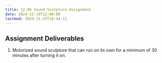 ```yaml
---
title: 12.06 Sound Sculpture Assignment
date: 2024-11-19T12:00:00
lastmod: 2024-11-25T18:44:11
---
```


## Assignment Deliverables

1. Motorized sound sculpture that can run on its own for a minimum of 30 minutes after turning it on.
